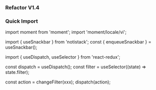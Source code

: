 ### Refactor V1.4

### Quick Import

import moment from 'moment';
import 'moment/locale/vi';

import { useSnackbar } from 'notistack';
const { enqueueSnackbar } = useSnackbar();

import { useDispatch, useSelector } from 'react-redux';

const dispatch = useDispatch();
const filter = useSelector((state) => state.filter);

const action = changeFilter(xxx);
dispatch(action);
